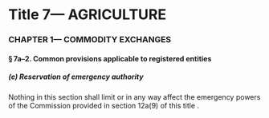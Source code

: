 
# Title 7— AGRICULTURE
### CHAPTER 1— COMMODITY EXCHANGES
#### § 7a–2. Common provisions applicable to registered entities
##### (e) Reservation of emergency authority

Nothing in this section shall limit or in any way affect the emergency powers of the Commission provided in section 12a(9) of this title .
